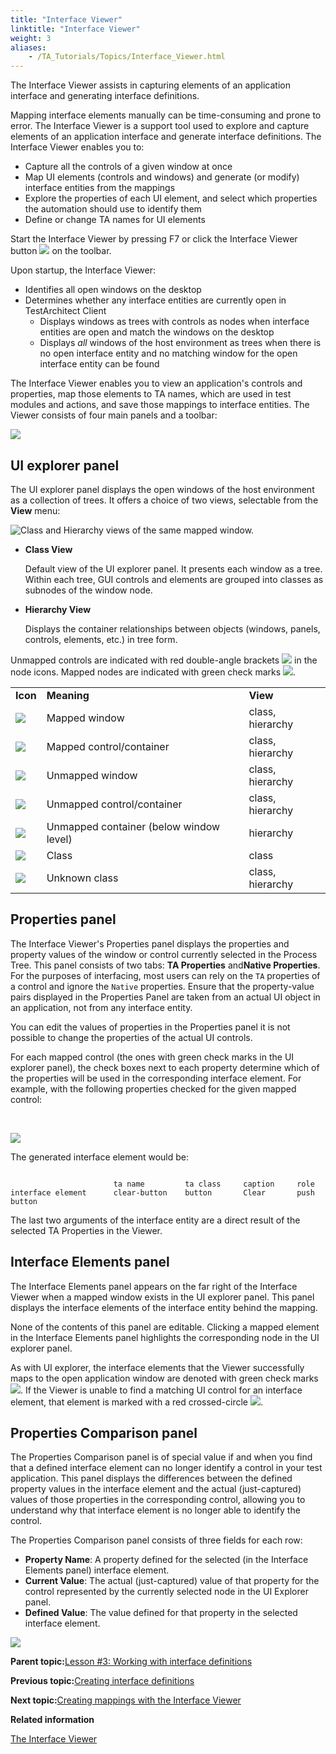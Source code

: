 ```yaml
--- 
title: "Interface Viewer"
linktitle: "Interface Viewer"
weight: 3
aliases: 
    - /TA_Tutorials/Topics/Interface_Viewer.html
---
```


The Interface Viewer assists in capturing elements of an application interface and generating interface definitions.

Mapping interface elements manually can be time-consuming and prone to error. The Interface Viewer is a support tool used to explore and capture elements of an application interface and generate interface definitions. The Interface Viewer enables you to:

-   Capture all the controls of a given window at once
-   Map UI elements \(controls and windows\) and generate \(or modify\) interface entities from the mappings
-   Explore the properties of each UI element, and select which properties the automation should use to identify them
-   Define or change TA names for UI elements

Start the Interface Viewer by pressing F7 or click the Interface Viewer button ![](/images//Images/btn.TAC_toolbar.Interface_Viewer.png) on the toolbar.

Upon startup, the Interface Viewer:

-   Identifies all open windows on the desktop
-   Determines whether any interface entities are currently open in TestArchitect Client
    -   Displays windows as trees with controls as nodes when interface entities are open and match the windows on the desktop
    -   Displays *all* windows of the host environment as trees when there is no open interface entity and no matching window for the open interface entity can be found

The Interface Viewer enables you to view an application's controls and properties, map those elements to TA names, which are used in test modules and actions, and save those mappings to interface entities. The Viewer consists of four main panels and a toolbar:

![](/images//Images/dlg.Interface_Viewer_UIA.png)

## UI explorer panel

The UI explorer panel displays the open windows of the host environment as a collection of trees. It offers a choice of two views, selectable from the **View** menu:

![](/images//Images/tut.Interface_Defs.Int_Viewer.UIExpl_views.png "Class and Hierarchy views of the same mapped window.")

-   **Class View**

    Default view of the UI explorer panel. It presents each window as a tree. Within each tree, GUI controls and elements are grouped into classes as subnodes of the window node.

-   **Hierarchy View**

    Displays the container relationships between objects \(windows, panels, controls, elements, etc.\) in tree form.


Unmapped controls are indicated with red double-angle brackets ![](/images//Images/icn.Interface_Viewer.Red_angle_brackets.png) in the node icons. Mapped nodes are indicated with green check marks ![](/images//Images/icn.Interface_Viewer.Green_check_mark.png).

||||
|------|------|------|
|**Icon**|**Meaning**|**View**|
|![](/images//Images/icn.Interface_Viewer.Green_check_mark_on_window.png)|Mapped window|class, hierarchy|
|![](/images//Images/icn.Interface_Viewer.Green_check_mark.png)|Mapped control/container|class, hierarchy|
|![](/images//Images/icn.Interface_Viewer.Window.png)|Unmapped window|class, hierarchy|
|![](/images//Images/icn.Interface_Viewer.Red_angle_brackets.png)|Unmapped control/container|class, hierarchy|
|![](/images//Images/icn.Interface_Viewer.Unmapped_container.png)|Unmapped container \(below window level\)|hierarchy|
|![](/images//Images/icn.Interface_Viewer.Class.png)|Class|class|
|![](/images//Images/icn.Interface_Viewer.Unknown_class.png)|Unknown class|class, hierarchy|

## Properties panel

The Interface Viewer's Properties panel displays the properties and property values of the window or control currently selected in the Process Tree. This panel consists of two tabs: **TA Properties** and**Native Properties**.  For the purposes of interfacing, most users can rely on the `TA` properties of a control and ignore the `Native` properties. Ensure that the property-value pairs displayed in the Properties Panel are taken from an actual UI object in an application, not from any interface entity. 

You can edit the values of properties in the Properties panel it is not possible to change the properties of the actual UI controls.

For each mapped control \(the ones with green check marks in the UI explorer panel\), the check boxes next to each property determine which of the properties will be used in the corresponding interface element. For example, with the following properties checked for the given mapped control:

   

![](/images//Images/tut.Interface_Defs.Interface_Viewer.Mapping_xmpl.png)

The generated interface element would be:

```

                       ta name         ta class     caption     role
interface element      clear-button    button       Clear       push button

```

The last two arguments of the interface entity are a direct result of the selected TA Properties in the Viewer.

## Interface Elements panel

The Interface Elements panel appears on the far right of the Interface Viewer when a mapped window exists in the UI explorer panel. This panel displays the interface elements of the interface entity behind the mapping.

None of the contents of this panel are editable. Clicking a mapped element in the Interface Elements panel highlights the corresponding node in the UI explorer panel.

As with UI explorer, the interface elements that the Viewer successfully maps to the open application window are denoted with green check marks![](/images//Images/icn.Interface_Viewer.Green_check_mark.png). If the Viewer is unable to find a matching UI control for an interface element, that element is marked with a red crossed-circle ![](/images//Images/icn.Interface_Viewer.Red_crossed_circle.png).

## Properties Comparison panel

The Properties Comparison panel is of special value if and when you find that a defined interface element can no longer identify a control in your test application. This panel displays the differences between the defined property values in the interface element and the actual \(just-captured\) values of those properties in the corresponding control, allowing you to understand why that interface element is no longer able to identify the control.

The Properties Comparison panel consists of three fields for each row:

-   **Property Name**: A property defined for the selected \(in the Interface Elements panel\) interface element.
-   **Current Value**: The actual \(just-captured\) value of that property for the control represented by the currently selected node in the UI Explorer panel.
-   **Defined Value**: The value defined for that property in the selected interface element.

![](/TA_Help/Images/Properties_comparison_panel.png)

**Parent topic:**[Lesson \#3: Working with interface definitions](/TA_Tutorials/Topics/Tutorial_Working_with_interface_definitions.html)

**Previous topic:**[Creating interface definitions](/TA_Tutorials/Topics/Creating_interface_definitions.html)

**Next topic:**[Creating mappings with the Interface Viewer](/TA_Tutorials/Topics/Using_the_Interface_Viewer.html)

**Related information**  


[The Interface Viewer](/TA_Help/Topics/Interface_def_Viewer.html)

